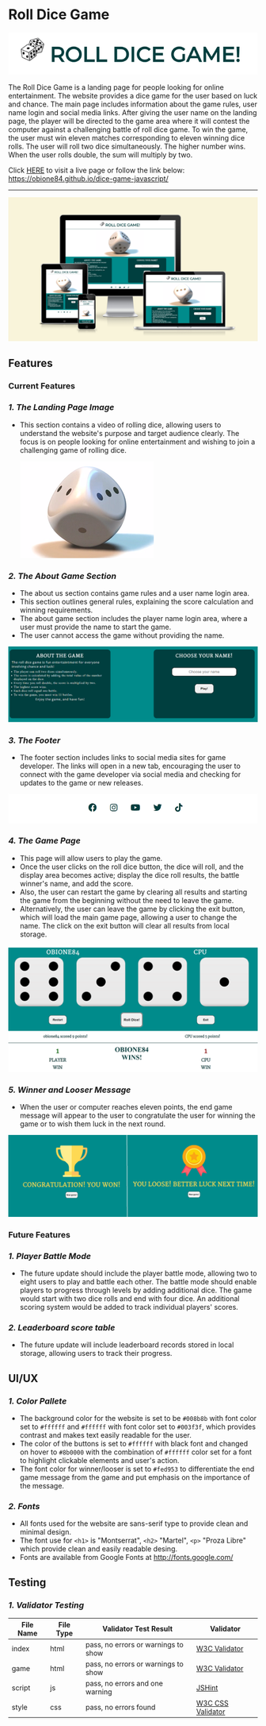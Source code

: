 # Roll Dice Game #

![Roll dices game logo.](assets/screenshots/screenshot-logo.png)

The Roll Dice Game is a landing page for people looking for online entertainment. The website provides a dice game for the user based on luck and chance. The main page includes information about the game rules, user name login and social media links. After giving the user name on the landing page, the player will be directed to the game area where it will contest the computer against a challenging battle of roll dice game. To win the game, the user must win eleven matches corresponding to eleven winning dice rolls. The user will roll two dice simultaneously. The higher number wins. When the user rolls double, the sum will multiply by two.

Click [HERE](https://obione84.github.io/dice-game-javascript/) to visit a live page or follow the link below:  
<https://obione84.github.io/dice-game-javascript/>

---
![Screenshot of a page responsivness test.](assets/screenshots/screenshot-responsive.png)

## Features ##

### Current Features ###

### *1. The Landing Page Image* ###

- This section contains a video of rolling dice, allowing users to understand the website's purpose and target audience clearly. The focus is on people looking for online entertainment and wishing to join a challenging game of rolling dice.

  ![Landing page video.](assets/screenshots/screenshot-main-image.png)

### *2. The About Game Section* ###

- The about us section contains game rules and a user name login area.
- This section outlines general rules, explaining the score calculation and winning requirements.
- The about game section includes the player name login area, where a user must provide the name to start the game.
- The user cannot access the game without providing the name.
  
 ![Screenshot of about game section.](assets/screenshots/screenshot-about-game.png)

### *3. The Footer* ###

- The footer section includes links to social media sites for game developer. The links will open in a new tab, encouraging the user to connect with the game developer via social media and checking for updates to the game or new releases.

 ![Screenshot of the footer.](assets/screenshots/screenshot-footer.png)

### *4. The Game Page* ###

- This page will allow users to play the game.
- Once the user clicks on the roll dice button, the dice will roll, and the display area becomes active; display the dice roll results, the battle winner's name, and add the score.
- Also, the user can restart the game by clearing all results and starting the game from the beginning without the need to leave the game.
- Alternatively, the user can leave the game by clicking the exit button, which will load the main game page, allowing a user to change the name. The click on the exit button will clear all results from local storage.

 ![The screenshot of game area.](assets/screenshots/screenshot-game-area-active.png)

### *5. Winner and Looser Message* ###

- When the user or computer reaches eleven points, the end game message will appear to the user to congratulate the user for winning the game or to wish them luck in the next round.

 ![Screenshots of winner and user end game message.](assets/screenshots/screenshot-end-message.png)

### Future Features ###

### *1. Player Battle Mode* ###

- The future update should include the player battle mode, allowing two to eight users to play and battle each other. The battle mode should enable players to progress through levels by adding additional dice. The game would start with two dice rolls and end with four dice. An additional scoring system would be added to track individual players' scores.

### *2. Leaderboard score table* ###

- The future update will include leaderboard records stored in local storage, allowing users to track their progress.

## UI/UX ##

### *1. Color Pallete* ###

- The background color for the website is set to be `#008b8b` with font color set to `#ffffff` and `#ffffff` with font color set to `#003f3f`, which provides contrast and makes text easily readable for the user.
- The color of the buttons is set to `#ffffff` with black font and changed on hover to `#8b0000` with the combination of `#ffffff` color set for a font to highlight clickable elements and user's action.
- The font color for winner/looser is set to `#fed953` to differentiate the end game message from the game and put emphasis on the importance of the message.

### *2. Fonts* ###

- All fonts used for the website are sans-serif type to provide clean and minimal design.
- The font use for `<h1>` is "Montserrat", `<h2>` "Martel", `<p>` "Proza Libre" which provide clean and easily readable desing.
- Fonts are available from Google Fonts at <http://fonts.google.com/>

## Testing ##

### *1. Validator Testing* ###

| File Name | File Type | Validator Test Result | Validator|
|-----------|-----------|-----------------------|----------|
| index| html | pass, no errors or warnings to show | [W3C Validator](https://validator.w3.org/nu/?doc=https%3A%2F%2Fobione84.github.io%2Fdice-game-javascript%2Findex.html) |
|game | html | pass, no errors or warnings to show | [W3C Validator](https://validator.w3.org/nu/?doc=https%3A%2F%2Fobione84.github.io%2Fdice-game-javascript%2Fgame.html) |
| script | js | pass, no errors and one warning| [JSHint](https://jshint.com/) |
| style | css | pass, no errors found | [W3C CSS Validator](https://jigsaw.w3.org/css-validator/validator?uri=https%3A%2F%2Fobione84.github.io%2Fdice-game-javascript%2Findex.html&profile=css3svg&usermedium=all&warning=1&vextwarning=&lang=en) |
